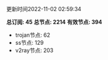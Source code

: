 更新时间2022-11-02 02:59:34

**总订阅: 45**
**总节点: 2214**
**有效节点: 394**
- trojan节点: 62
- ss节点: 129
- v2ray节点: 203

